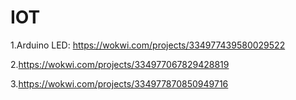 # IOT

1.Arduino LED: https://wokwi.com/projects/334977439580029522

2.https://wokwi.com/projects/334977067829428819

3.https://wokwi.com/projects/334977870850949716
